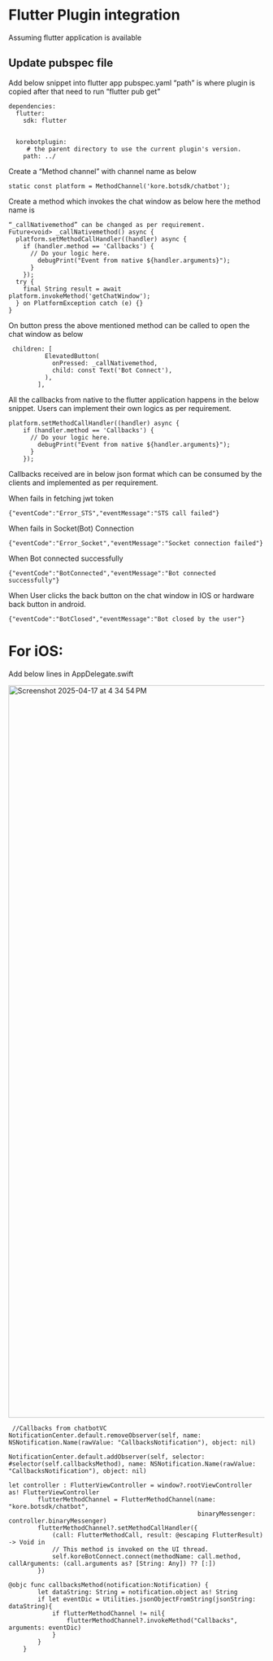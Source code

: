 # Flutter Plugin integration

Assuming flutter application is available

## Update pubspec file 

Add below snippet into flutter app pubspec.yaml “path” is where plugin is copied after that need to run “flutter pub get”
```
dependencies:
  flutter:
    sdk: flutter


  korebotplugin:
     # the parent directory to use the current plugin's version.
    path: ../ 
```
Create a “Method channel” with channel name as below
```
static const platform = MethodChannel('kore.botsdk/chatbot');
```
Create a method which invokes the chat window as below here the method name is
```
“_callNativemethod” can be changed as per requirement.
Future<void> _callNativemethod() async {
  platform.setMethodCallHandler((handler) async {
    if (handler.method == 'Callbacks') {
      // Do your logic here.
        debugPrint("Event from native ${handler.arguments}");
      }
    });
  try {
    final String result = await platform.invokeMethod('getChatWindow');
  } on PlatformException catch (e) {}
}

```
On button press the above mentioned method can be called to open the chat window as below
```
 children: [
          ElevatedButton(
            onPressed: _callNativemethod,
            child: const Text('Bot Connect'),
          ),
        ],
```

All the callbacks from native to the flutter application happens in the below snippet. Users can implement their own logics as per requirement.
```
platform.setMethodCallHandler((handler) async {
    if (handler.method == 'Callbacks') {
      // Do your logic here.
        debugPrint("Event from native ${handler.arguments}");
      }
    });

```
Callbacks received are in below json format which can be consumed by the clients and implemented as per requirement.

When fails in fetching jwt token
```
{"eventCode":"Error_STS","eventMessage":"STS call failed"}

```
When fails in Socket(Bot) Connection
```
{"eventCode":"Error_Socket","eventMessage":"Socket connection failed"}

```
When Bot connected successfully
```
{"eventCode":"BotConnected","eventMessage":"Bot connected successfully"}

```
When User clicks the back button on the chat window in IOS or hardware back button in android.
```
{"eventCode":"BotClosed","eventMessage":"Bot closed by the user"}
```
# For iOS:
Add below lines in AppDelegate.swift

<img width="1440" alt="Screenshot 2025-04-17 at 4 34 54 PM" src="https://github.com/user-attachments/assets/51a36b8c-84c8-48d2-a11f-d0d4553ae441" />

``` 
 //Callbacks from chatbotVC
NotificationCenter.default.removeObserver(self, name: NSNotification.Name(rawValue: "CallbacksNotification"), object: nil)
        
NotificationCenter.default.addObserver(self, selector: #selector(self.callbacksMethod), name: NSNotification.Name(rawValue: "CallbacksNotification"), object: nil)
        
let controller : FlutterViewController = window?.rootViewController as! FlutterViewController
        flutterMethodChannel = FlutterMethodChannel(name: "kore.botsdk/chatbot",
                                                    binaryMessenger: controller.binaryMessenger)
        flutterMethodChannel?.setMethodCallHandler({
            (call: FlutterMethodCall, result: @escaping FlutterResult) -> Void in
            // This method is invoked on the UI thread.
            self.koreBotConnect.connect(methodName: call.method, callArguments: (call.arguments as? [String: Any]) ?? [:])
        })
```
```
@objc func callbacksMethod(notification:Notification) {
        let dataString: String = notification.object as! String
        if let eventDic = Utilities.jsonObjectFromString(jsonString: dataString){
            if flutterMethodChannel != nil{
                flutterMethodChannel?.invokeMethod("Callbacks", arguments: eventDic)
            }
        }
    }
```
